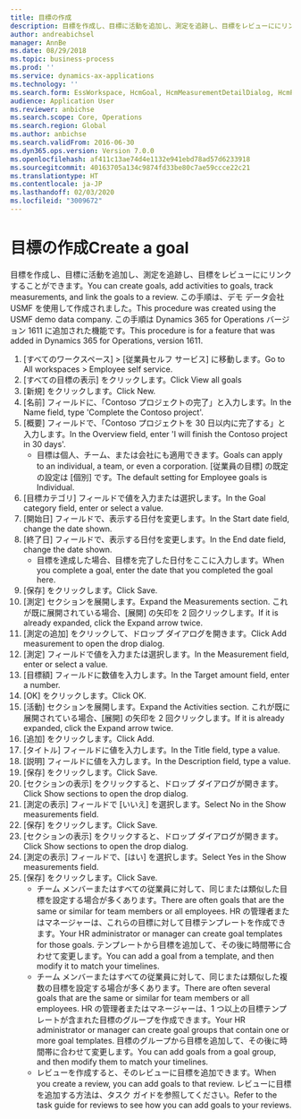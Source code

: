 ```yaml
---
title: 目標の作成
description: 目標を作成し、目標に活動を追加し、測定を追跡し、目標をレビューににリンクすることができます。
author: andreabichsel
manager: AnnBe
ms.date: 08/29/2018
ms.topic: business-process
ms.prod: ''
ms.service: dynamics-ax-applications
ms.technology: ''
ms.search.form: EssWorkspace, HcmGoal, HcmMeasurementDetailDialog, HcmPerfJournalAdd, HcmGoalChangeSettings
audience: Application User
ms.reviewer: anbichse
ms.search.scope: Core, Operations
ms.search.region: Global
ms.author: anbichse
ms.search.validFrom: 2016-06-30
ms.dyn365.ops.version: Version 7.0.0
ms.openlocfilehash: af411c13ae74d4e1132e941ebd78ad57d6233918
ms.sourcegitcommit: 40163705a134c9874fd33be80c7ae59ccce22c21
ms.translationtype: HT
ms.contentlocale: ja-JP
ms.lasthandoff: 02/03/2020
ms.locfileid: "3009672"
---
```

# <a name="create-a-goal"></a><span data-ttu-id="729c0-103">目標の作成</span><span class="sxs-lookup"><span data-stu-id="729c0-103">Create a goal</span></span>

<span data-ttu-id="729c0-104">目標を作成し、目標に活動を追加し、測定を追跡し、目標をレビューににリンクすることができます。</span><span class="sxs-lookup"><span data-stu-id="729c0-104">You can create goals, add activities to goals, track measurements, and link the goals to a review.</span></span> <span data-ttu-id="729c0-105">この手順は、デモ データ会社 USMF を使用して作成されました。</span><span class="sxs-lookup"><span data-stu-id="729c0-105">This procedure was created using the USMF demo data company.</span></span> <span data-ttu-id="729c0-106">この手順は Dynamics 365 for Operations バージョン 1611 に追加された機能です。</span><span class="sxs-lookup"><span data-stu-id="729c0-106">This procedure is for a feature that was added in Dynamics 365 for Operations, version 1611.</span></span>

1. <span data-ttu-id="729c0-107">[すべてのワークスペース] > [従業員セルフ サービス] に移動します。</span><span class="sxs-lookup"><span data-stu-id="729c0-107">Go to All workspaces > Employee self service.</span></span>
2. <span data-ttu-id="729c0-108">[すべての目標の表示] をクリックします。</span><span class="sxs-lookup"><span data-stu-id="729c0-108">Click View all goals</span></span>
3. <span data-ttu-id="729c0-109">[新規] をクリックします。</span><span class="sxs-lookup"><span data-stu-id="729c0-109">Click New.</span></span>
4. <span data-ttu-id="729c0-110">[名前] フィールドに、「Contoso プロジェクトの完了」と入力します。</span><span class="sxs-lookup"><span data-stu-id="729c0-110">In the Name field, type 'Complete the Contoso project'.</span></span>
5. <span data-ttu-id="729c0-111">[概要] フィールドで、「Contoso プロジェクトを 30 日以内に完了する」と入力します。</span><span class="sxs-lookup"><span data-stu-id="729c0-111">In the Overview field, enter 'I will finish the Contoso project in 30 days'.</span></span>
    * <span data-ttu-id="729c0-112">目標は個人、チーム、または会社にも適用できます。</span><span class="sxs-lookup"><span data-stu-id="729c0-112">Goals can apply to an individual, a team, or even a corporation.</span></span> <span data-ttu-id="729c0-113">[従業員の目標] の既定の設定は [個別] です。</span><span class="sxs-lookup"><span data-stu-id="729c0-113">The default setting for Employee goals is Individual.</span></span>  
6. <span data-ttu-id="729c0-114">[目標カテゴリ] フィールドで値を入力または選択します。</span><span class="sxs-lookup"><span data-stu-id="729c0-114">In the Goal category field, enter or select a value.</span></span>
7. <span data-ttu-id="729c0-115">[開始日] フィールドで、表示する日付を変更します。</span><span class="sxs-lookup"><span data-stu-id="729c0-115">In the Start date field, change the date shown.</span></span>
8. <span data-ttu-id="729c0-116">[終了日] フィールドで、表示する日付を変更します。</span><span class="sxs-lookup"><span data-stu-id="729c0-116">In the End date field, change the date shown.</span></span>
    * <span data-ttu-id="729c0-117">目標を達成した場合、目標を完了した日付をここに入力します。</span><span class="sxs-lookup"><span data-stu-id="729c0-117">When you complete a goal, enter the date that you completed the goal here.</span></span>  
9. <span data-ttu-id="729c0-118">[保存] をクリックします。</span><span class="sxs-lookup"><span data-stu-id="729c0-118">Click Save.</span></span>
10. <span data-ttu-id="729c0-119">[測定] セクションを展開します。</span><span class="sxs-lookup"><span data-stu-id="729c0-119">Expand the Measurements section.</span></span> <span data-ttu-id="729c0-120">これが既に展開されている場合、[展開] の矢印を 2 回クリックします。</span><span class="sxs-lookup"><span data-stu-id="729c0-120">If it is already expanded, click the Expand arrow twice.</span></span>
11. <span data-ttu-id="729c0-121">[測定の追加] をクリックして、ドロップ ダイアログを開きます。</span><span class="sxs-lookup"><span data-stu-id="729c0-121">Click Add measurement to open the drop dialog.</span></span>
12. <span data-ttu-id="729c0-122">[測定] フィールドで値を入力または選択します。</span><span class="sxs-lookup"><span data-stu-id="729c0-122">In the Measurement field, enter or select a value.</span></span>
13. <span data-ttu-id="729c0-123">[目標額] フィールドに数値を入力します。</span><span class="sxs-lookup"><span data-stu-id="729c0-123">In the Target amount field, enter a number.</span></span>
14. <span data-ttu-id="729c0-124">[OK] をクリックします。</span><span class="sxs-lookup"><span data-stu-id="729c0-124">Click OK.</span></span>
15. <span data-ttu-id="729c0-125">[活動] セクションを展開します。</span><span class="sxs-lookup"><span data-stu-id="729c0-125">Expand the Activities section.</span></span> <span data-ttu-id="729c0-126">これが既に展開されている場合、[展開] の矢印を 2 回クリックします。</span><span class="sxs-lookup"><span data-stu-id="729c0-126">If it is already expanded, click the Expand arrow twice.</span></span>
16. <span data-ttu-id="729c0-127">[追加] をクリックします。</span><span class="sxs-lookup"><span data-stu-id="729c0-127">Click Add.</span></span>
17. <span data-ttu-id="729c0-128">[タイトル] フィールドに値を入力します。</span><span class="sxs-lookup"><span data-stu-id="729c0-128">In the Title field, type a value.</span></span>
18. <span data-ttu-id="729c0-129">[説明] フィールドに値を入力します。</span><span class="sxs-lookup"><span data-stu-id="729c0-129">In the Description field, type a value.</span></span>
19. <span data-ttu-id="729c0-130">[保存] をクリックします。</span><span class="sxs-lookup"><span data-stu-id="729c0-130">Click Save.</span></span>
20. <span data-ttu-id="729c0-131">[セクションの表示] をクリックすると、ドロップ ダイアログが開きます。</span><span class="sxs-lookup"><span data-stu-id="729c0-131">Click Show sections to open the drop dialog.</span></span>
21. <span data-ttu-id="729c0-132">[測定の表示] フィールドで [いいえ] を選択します。</span><span class="sxs-lookup"><span data-stu-id="729c0-132">Select No in the Show measurements field.</span></span>
22. <span data-ttu-id="729c0-133">[保存] をクリックします。</span><span class="sxs-lookup"><span data-stu-id="729c0-133">Click Save.</span></span>
23. <span data-ttu-id="729c0-134">[セクションの表示] をクリックすると、ドロップ ダイアログが開きます。</span><span class="sxs-lookup"><span data-stu-id="729c0-134">Click Show sections to open the drop dialog.</span></span>
24. <span data-ttu-id="729c0-135">[測定の表示] フィールドで、[はい] を選択します。</span><span class="sxs-lookup"><span data-stu-id="729c0-135">Select Yes in the Show measurements field.</span></span>
25. <span data-ttu-id="729c0-136">[保存] をクリックします。</span><span class="sxs-lookup"><span data-stu-id="729c0-136">Click Save.</span></span>
    * <span data-ttu-id="729c0-137">チーム メンバーまたはすべての従業員に対して、同じまたは類似した目標を設定する場合が多くあります。</span><span class="sxs-lookup"><span data-stu-id="729c0-137">There are often goals that are the same or similar for team members or all employees.</span></span>     <span data-ttu-id="729c0-138">HR の管理者またはマネージャーは、これらの目標に対して目標テンプレートを作成できます。</span><span class="sxs-lookup"><span data-stu-id="729c0-138">Your HR administrator or manager can create goal templates for those goals.</span></span> <span data-ttu-id="729c0-139">テンプレートから目標を追加して、その後に時間帯に合わせて変更します。</span><span class="sxs-lookup"><span data-stu-id="729c0-139">You can add a goal from a template, and then modify it to match your timelines.</span></span>  
    * <span data-ttu-id="729c0-140">チーム メンバーまたはすべての従業員に対して、同じまたは類似した複数の目標を設定する場合が多くあります。</span><span class="sxs-lookup"><span data-stu-id="729c0-140">There are often several goals that are the same or similar for team members or all employees.</span></span>     <span data-ttu-id="729c0-141">HR の管理者またはマネージャーは、1 つ以上の目標テンプレートが含まれた目標のグループを作成できます。</span><span class="sxs-lookup"><span data-stu-id="729c0-141">Your HR administrator or manager can create goal groups that contain one or more goal templates.</span></span> <span data-ttu-id="729c0-142">目標のグループから目標を追加して、その後に時間帯に合わせて変更します。</span><span class="sxs-lookup"><span data-stu-id="729c0-142">You can add goals from a goal group, and then modify them to match your timelines.</span></span>  
    * <span data-ttu-id="729c0-143">レビューを作成すると、そのレビューに目標を追加できます。</span><span class="sxs-lookup"><span data-stu-id="729c0-143">When you create a review, you can add goals to that review.</span></span> <span data-ttu-id="729c0-144">レビューに目標を追加する方法は、タスク ガイドを参照してください。</span><span class="sxs-lookup"><span data-stu-id="729c0-144">Refer to the task guide for reviews to see how you can add goals to your reviews.</span></span>  

